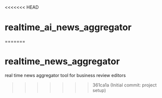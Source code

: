 <<<<<<< HEAD
# realtime_ai_news_aggregator
=======
# realtime_news_aggregator
real time news aggregator tool for business review editors
>>>>>>> 361ca1a (Initial commit: project setup)
